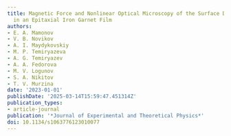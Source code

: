 ```yaml
---
title: Magnetic Force and Nonlinear Optical Microscopy of the Surface Domain Structure
  in an Epitaxial Iron Garnet Film
authors:
- E. A. Mamonov
- V. B. Novikov
- A. I. Maydykovskiy
- M. P. Temiryazeva
- A. G. Temiryazev
- A. A. Fedorova
- M. V. Logunov
- S. A. Nikitov
- T. V. Murzina
date: '2023-01-01'
publishDate: '2025-03-14T15:59:47.451314Z'
publication_types:
- article-journal
publication: '*Journal of Experimental and Theoretical Physics*'
doi: 10.1134/s1063776123010077
---
```

